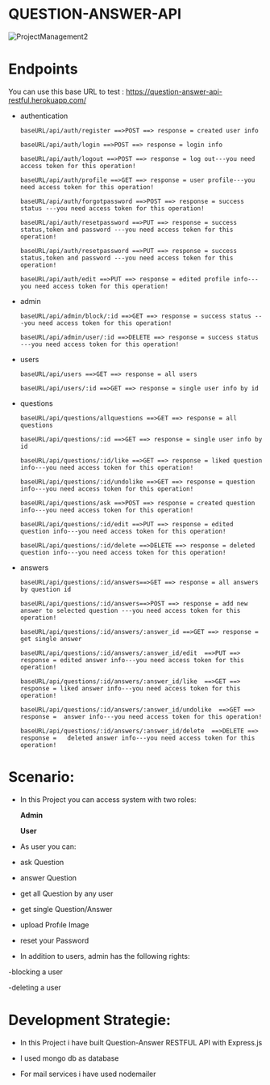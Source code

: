# QUESTION-ANSWER-API

![ProjectManagement2](https://user-images.githubusercontent.com/65809527/101241589-b9fb2c80-36f7-11eb-9767-21b21e73a674.gif)

# Endpoints

You can use this base URL to test : https://question-answer-api-restful.herokuapp.com/

* authentication

      baseURL/api/auth/register ==>POST ==> response = created user info
      
      baseURL/api/auth/login ==>POST ==> response = login info
      
      baseURL/api/auth/logout ==>POST ==> response = log out---you need access token for this operation!
      
      baseURL/api/auth/profile ==>GET ==> response = user profile---you need access token for this operation!
      
      baseURL/api/auth/forgotpassword ==>POST ==> response = success status ---you need access token for this operation!
      
      baseURL/api/auth/resetpassword ==>PUT ==> response = success status,token and password ---you need access token for this operation!
      
      baseURL/api/auth/resetpassword ==>PUT ==> response = success status,token and password ---you need access token for this operation!
      
      baseURL/api/auth/edit ==>PUT ==> response = edited profile info---you need access token for this operation!

* admin

      baseURL/api/admin/block/:id ==>GET ==> response = success status ---you need access token for this operation!
      
      baseURL/api/admin/user/:id ==>DELETE ==> response = success status ---you need access token for this operation!

* users

      baseURL/api/users ==>GET ==> response = all users
      
      baseURL/api/users/:id ==>GET ==> response = single user info by id
       
* questions

      baseURL/api/questions/allquestions ==>GET ==> response = all questions
      
      baseURL/api/questions/:id ==>GET ==> response = single user info by id
      
      baseURL/api/questions/:id/like ==>GET ==> response = liked question info---you need access token for this operation!
      
      baseURL/api/questions/:id/undolike ==>GET ==> response = question info---you need access token for this operation!
      
      baseURL/api/questions/ask ==>POST ==> response = created question info---you need access token for this operation!
      
      baseURL/api/questions/:id/edit ==>PUT ==> response = edited question info---you need access token for this operation!
      
      baseURL/api/questions/:id/delete ==>DELETE ==> response = deleted question info---you need access token for this operation!
      
      
* answers

      baseURL/api/questions/:id/answers==>GET ==> response = all answers by question id
      
      baseURL/api/questions/:id/answers==>POST ==> response = add new answer to selected question ---you need access token for this operation!
      
      baseURL/api/questions/:id/answers/:answer_id ==>GET ==> response = get single answer
      
      baseURL/api/questions/:id/answers/:answer_id/edit  ==>PUT ==> response = edited answer info---you need access token for this operation!
      
      baseURL/api/questions/:id/answers/:answer_id/like  ==>GET ==> response = liked answer info---you need access token for this operation!
      
      baseURL/api/questions/:id/answers/:answer_id/undolike  ==>GET ==> response =  answer info---you need access token for this operation!
      
      baseURL/api/questions/:id/answers/:answer_id/delete  ==>DELETE ==> response =   deleted answer info---you need access token for this operation!
      


      

# Scenario:

* In this Project you can access system with two roles:

     **Admin**
 
     **User**
 
 * As user you can:

 - ask Question
 
 - answer Question
 
 - get all Question by any user
 
 - get single Question/Answer
 
 - upload Profıle Image
 
 - reset your Password
 
 * In addition to users, admin has the following rights:
 
  -blocking a user
  
  -deleting a user
  
 

# Development Strategie:

* In this Project i have built Question-Answer RESTFUL API with Express.js

* I used mongo db as database

* For mail services i have used nodemailer




